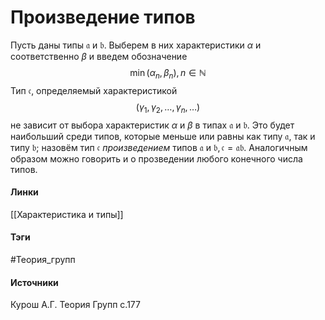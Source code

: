 # Произведение типов
Пусть даны типы $\mathfrak{a}$ и $\mathfrak{b}$. Выберем в них характеристики $\alpha$ и соответственно $\beta$ и введем обозначение 
$$
\min(\alpha_{n},\beta_{n}),n\in\mathbb{N}
$$
Тип $\mathfrak{c}$, определяемый характеристикой
$$
(\gamma_{1},\gamma_{2},\dots,\gamma_{n},\dots)
$$
не зависит от выбора характеристик $\alpha$ и $\beta$ в типах $\mathfrak{a}$ и $\mathfrak{b}$. Это будет наибольший среди типов, которые меньше или равны как типу $\mathfrak{a}$, так и типу $\mathfrak{b}$; назовём тип $\mathfrak{c}$ *произведением* типов $\mathfrak{a}$ и $\mathfrak{b},\mathfrak{c}=\mathfrak{a}\mathfrak{b}$.
Аналогичным образом можно говорить и о прозведении любого конечного числа типов.
#### Линки
 [[Характеристика и типы]]
#### Тэги
 #Теория_групп 
#### Источники
 Курош А.Г. Теория Групп с.177